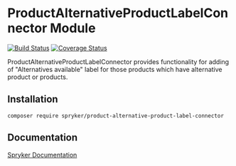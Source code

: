# ProductAlternativeProductLabelConnector Module
[![Build Status](https://travis-ci.org/spryker/product-alternative-product-label-connector.svg)](https://travis-ci.org/spryker/product-alternative-product-label-connector)
[![Coverage Status](https://coveralls.io/repos/github/spryker/product-alternative-product-label-connector/badge.svg)](https://coveralls.io/github/spryker/product-alternative-product-label-connector)

ProductAlternativeProductLabelConnector provides functionality for adding of "Alternatives available" label for those products which have alternative product or products.

## Installation

```
composer require spryker/product-alternative-product-label-connector
```

## Documentation

[Spryker Documentation](https://academy.spryker.com/developing_with_spryker/module_guide/modules.html)
